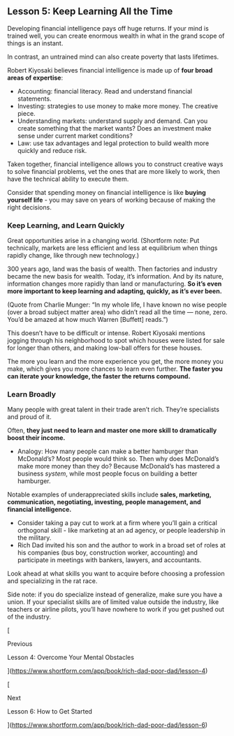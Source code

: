 ## Lesson 5: Keep Learning All the Time

Developing financial intelligence pays off huge returns. If your mind is trained well, you can create enormous wealth in what in the grand scope of things is an instant.

In contrast, an untrained mind can also create poverty that lasts lifetimes.

Robert Kiyosaki believes financial intelligence is made up of **four broad areas of expertise**:

- Accounting: financial literacy. Read and understand financial statements.
- Investing: strategies to use money to make more money. The creative piece.
- Understanding markets: understand supply and demand. Can you create something that the market wants? Does an investment make sense under current market conditions?
- Law: use tax advantages and legal protection to build wealth more quickly and reduce risk.

Taken together, financial intelligence allows you to construct creative ways to solve financial problems, vet the ones that are more likely to work, then have the technical ability to execute them.

Consider that spending money on financial intelligence is like **buying yourself life** - you may save on years of working because of making the right decisions.

### Keep Learning, and Learn Quickly

Great opportunities arise in a changing world. (Shortform note: Put technically, markets are less efficient and less at equilibrium when things rapidly change, like through new technology.)

300 years ago, land was the basis of wealth. Then factories and industry became the new basis for wealth. Today, it’s information. And by its nature, information changes more rapidly than land or manufacturing. **So it’s even more important to keep learning and adapting, quickly, as it’s ever been.**

(Quote from Charlie Munger: “In my whole life, I have known no wise people (over a broad subject matter area) who didn’t read all the time — none, zero. You’d be amazed at how much Warren [Buffett] reads.”)

This doesn’t have to be difficult or intense. Robert Kiyosaki mentions jogging through his neighborhood to spot which houses were listed for sale for longer than others, and making low-ball offers for these houses.

The more you learn and the more experience you get, the more money you make, which gives you more chances to learn even further. **The faster you can iterate your knowledge, the faster the returns compound.**

### Learn Broadly

Many people with great talent in their trade aren’t rich. They’re specialists and proud of it.

Often, **they just need to learn and master one more skill to dramatically boost their income.**

- Analogy: How many people can make a better hamburger than McDonald’s? Most people would think so. Then why does McDonald’s make more money than they do? Because McDonald’s has mastered a business _system_, while most people focus on building a better hamburger.

Notable examples of underappreciated skills include **sales, marketing, communication, negotiating, investing, people management, and financial intelligence.**

- Consider taking a pay cut to work at a firm where you’ll gain a critical orthogonal skill - like marketing at an ad agency, or people leadership in the military.
- Rich Dad invited his son and the author to work in a broad set of roles at his companies (bus boy, construction worker, accounting) and participate in meetings with bankers, lawyers, and accountants.

Look ahead at what skills you want to acquire before choosing a profession and specializing in the rat race.

Side note: if you do specialize instead of generalize, make sure you have a union. If your specialist skills are of limited value outside the industry, like teachers or airline pilots, you’ll have nowhere to work if you get pushed out of the industry.

[

Previous

Lesson 4: Overcome Your Mental Obstacles

](https://www.shortform.com/app/book/rich-dad-poor-dad/lesson-4)

[

Next

Lesson 6: How to Get Started

](https://www.shortform.com/app/book/rich-dad-poor-dad/lesson-6)